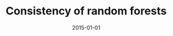 ---
title: "Consistency of random forests"
collection: publications
permalink: /publications/2015-01-01-Consistency-of-random-forests
date: 2015-01-01
paperurl: 'https://doi.org/10.1214/15-AOS1321'
citation: 'E.&nbsp;Scornet, G.&nbsp;Biau, &amp; J.-P. Vert.
Consistency of random forests.
<em>Ann. Stat.</em>, 43(4):1716–1741, 2015.'
---